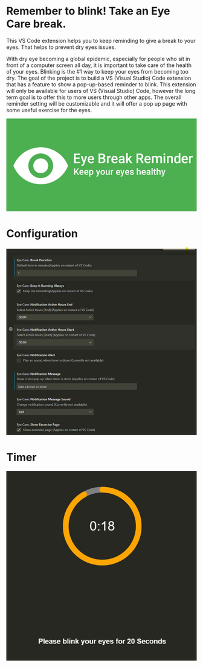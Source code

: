 # Remember to blink! Take an Eye Care break.

This VS Code extension helps you to keep reminding to give a break to your eyes. That helps to prevent dry eyes issues. 

With dry eye becoming a global epidemic, especially for people who sit in front of a computer screen all day, it is important to take care of the health of your eyes.  Blinking is the #1 way to keep your eyes from becoming too dry.  The goal of the project is to build a VS (Visual Studio) Code extension that has a feature to show a pop-up-based reminder to blink.  This extension will only be available for users of VS (Visual Studio) Code, however the long term goal is to offer this to more users through other apps.  The overall reminder setting will be customizable and it will offer a pop up page with some useful exercise for the eyes.  

![Preview](https://raw.githubusercontent.com/anupkmr03/hackthon2021/main/eyecare/img/readme.png)

# Configuration
![Preview](https://raw.githubusercontent.com/anupkmr03/hackthon2021/main/eyecare/img/settings.jpg)

# Timer
![Preview](https://raw.githubusercontent.com/anupkmr03/hackthon2021/main/eyecare/img/timer_orange.jpg)